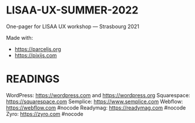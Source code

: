 # LISAA-UX-SUMMER-2022
One-pager for LISAA UX workshop — Strasbourg 2021

Made with:
- https://parceljs.org
- https://pixijs.com

# READINGS

WordPress: https://wordpress.com and https://wordpress.org
Squarespace: https://squarespace.com
Semplice: https://www.semplice.com
Webflow: https://webflow.com #nocode
Readymag: https://readymag.com #nocode
Zyro: https://zyro.com #nocode
